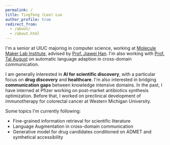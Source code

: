 ```yaml
---
permalink: /
title: Tingfeng (Leo) Luo
author_profile: true
redirect_from: 
  - /about/
  - /about.html
---
```



I'm a senior at UIUC majoring in computer science, working at [Molecule Maker Lab Institute](https://moleculemaker.org/), advised by [Prof. Jiawei Han](https://hanj.cs.illinois.edu/). I'm also working with [Prof. Tal August](https://talaugust.github.io/) on automatic language adaption in cross-domain communication. 

I am generally interested in **AI for scientific discovery**, with a particular focus on **drug discovery** and **healthcare**. I'm also interested in bridging **communication gaps** between knowledge intensive domains. In the past, I have interned at Pfizer working on post-market antibiotics synthesis optimization. Before that, I worked on preclinical development of immunotherapy for colorectal cancer at Western Michigan University.

Some topics I'm currently following: 
  * Fine-grained information retrieval for scientific literature 
  * Language Augmentation in cross-domain communication
  * Generative model for drug candidates conditioned on ADMET and synthetical accessibility


